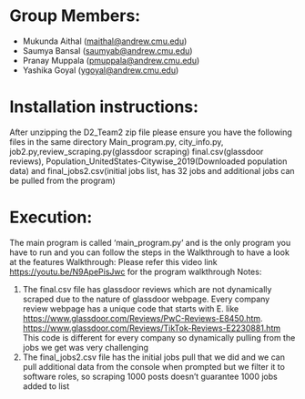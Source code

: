 # Group Members:
- Mukunda Aithal (maithal@andrew.cmu.edu)
- Saumya Bansal (saumyab@andrew.cmu.edu)
- Pranay Muppala (pmuppala@andrew.cmu.edu)
- Yashika Goyal (ygoyal@andrew.cmu.edu)

# Installation instructions:
After unzipping the D2_Team2 zip file please ensure you have the following files in the same directory
Main_program.py, city_info.py, job2.py,review_scraping.py(glassdoor scraping) final.csv(glassdoor reviews), Population_UnitedStates-Citywise_2019(Downloaded population data) and final_jobs2.csv(initial jobs list, has 32 jobs and additional jobs can be pulled from the program)
# Execution:
The main program is called ‘main_program.py’ and is the only program you have to run and you can follow the steps in the Walkthrough to have a look at the features
Walkthrough:
Please refer this video link https://youtu.be/N9ApePisJwc for the program walkthrough
Notes:
1) The final.csv file has glassdoor reviews which are not dynamically scraped due to the nature of glassdoor webpage. Every company review webpage has a unique code that starts with E. like https://www.glassdoor.com/Reviews/PwC-Reviews-E8450.htm.
https://www.glassdoor.com/Reviews/TikTok-Reviews-E2230881.htm
This code is different for every company so dynamically pulling from the jobs we get was very challenging
2) The final_jobs2.csv file has the initial jobs pull that we did and we can pull additional data from the console when prompted but we filter it to software roles, so scraping 1000 posts doesn’t guarantee 1000 jobs added to list
